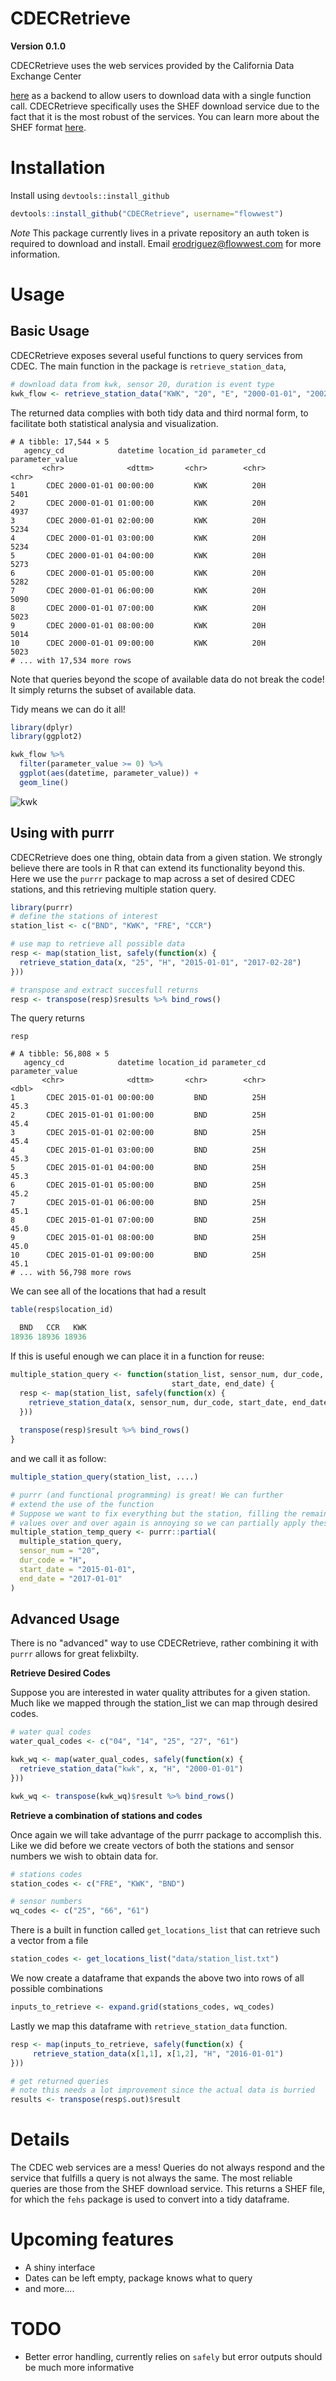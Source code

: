 # CDECRetrieve

**Version 0.1.0**

CDECRetrieve uses the web services provided by the California Data Exchange Center

[here](http://cdec.water.ca.gov/) as a backend to allow users to download 
data with a single function call. CDECRetrieve specifically uses the SHEF download
service due to the fact that it is the most robust of the services. You can learn 
more about the SHEF format [here](http://www.nws.noaa.gov/om/water/resources/SHEF_CodeManual_5July2012.pdf).

# Installation 

Install using `devtools::install_github` 

```r 
devtools::install_github("CDECRetrieve", username="flowwest")
```

*Note* This package currently lives in a private repository an auth token is required
to download and install. Email erodriguez@flowwest.com for more information. 

# Usage 

## Basic Usage 

CDECRetrieve exposes several useful functions to query services from CDEC. 
The main function in the package is `retrieve_station_data`, 

```r 
# download data from kwk, sensor 20, duration is event type
kwk_flow <- retrieve_station_data("KWK", "20", "E", "2000-01-01", "2002-01-01")
```

The returned data complies with both tidy data and third normal form, to 
facilitate both statistical analysia and visualization.

```
# A tibble: 17,544 × 5
   agency_cd            datetime location_id parameter_cd parameter_value
       <chr>              <dttm>       <chr>        <chr>           <chr>
1       CDEC 2000-01-01 00:00:00         KWK          20H            5401
2       CDEC 2000-01-01 01:00:00         KWK          20H            4937
3       CDEC 2000-01-01 02:00:00         KWK          20H            5234
4       CDEC 2000-01-01 03:00:00         KWK          20H            5234
5       CDEC 2000-01-01 04:00:00         KWK          20H            5273
6       CDEC 2000-01-01 05:00:00         KWK          20H            5282
7       CDEC 2000-01-01 06:00:00         KWK          20H            5090
8       CDEC 2000-01-01 07:00:00         KWK          20H            5023
9       CDEC 2000-01-01 08:00:00         KWK          20H            5014
10      CDEC 2000-01-01 09:00:00         KWK          20H            5023
# ... with 17,534 more rows
```

Note that queries beyond the scope of available data do not break the code! It 
simply returns the subset of available data. 

Tidy means we can do it all! 

```r 
library(dplyr)
library(ggplot2)

kwk_flow %>% 
  filter(parameter_value >= 0) %>% 
  ggplot(aes(datetime, parameter_value)) + 
  geom_line()
```

![kwk](images/kwk_flow_ts.png)

## Using with purrr

CDECRetrieve does one thing, obtain data from a given station. We strongly believe 
there are tools in R that can extend its functionality beyond this.
Here we use the `purrr` package to map across a set of desired CDEC stations, and 
this retrieving multiple station query.

```r
library(purrr)
# define the stations of interest
station_list <- c("BND", "KWK", "FRE", "CCR")

# use map to retrieve all possible data
resp <- map(station_list, safely(function(x) {
  retrieve_station_data(x, "25", "H", "2015-01-01", "2017-02-28")
}))

# transpose and extract succesfull returns 
resp <- transpose(resp)$results %>% bind_rows()
```

The query returns 

```
resp

# A tibble: 56,808 × 5
   agency_cd            datetime location_id parameter_cd parameter_value
       <chr>              <dttm>       <chr>        <chr>           <dbl>
1       CDEC 2015-01-01 00:00:00         BND          25H            45.3
2       CDEC 2015-01-01 01:00:00         BND          25H            45.4
3       CDEC 2015-01-01 02:00:00         BND          25H            45.4
4       CDEC 2015-01-01 03:00:00         BND          25H            45.3
5       CDEC 2015-01-01 04:00:00         BND          25H            45.3
6       CDEC 2015-01-01 05:00:00         BND          25H            45.2
7       CDEC 2015-01-01 06:00:00         BND          25H            45.1
8       CDEC 2015-01-01 07:00:00         BND          25H            45.0
9       CDEC 2015-01-01 08:00:00         BND          25H            45.0
10      CDEC 2015-01-01 09:00:00         BND          25H            45.1
# ... with 56,798 more rows
```

We can see all of the locations that had a result 

```r
table(resp$location_id)

  BND   CCR   KWK 
18936 18936 18936 
```

If this is useful enough we can place it in a function for reuse: 

```r 
multiple_station_query <- function(station_list, sensor_num, dur_code, 
                                    start_date, end_date) {
  resp <- map(station_list, safely(function(x) {
    retrieve_station_data(x, sensor_num, dur_code, start_date, end_date)
  }))
  
  transpose(resp)$result %>% bind_rows()
}
```

and we call it as follow: 

```r
multiple_station_query(station_list, ....)

# purrr (and functional programming) is great! We can further 
# extend the use of the function 
# Suppose we want to fix everything but the station, filling the remaining 
# values over and over again is annoying so we can partially apply these values 
multiple_station_temp_query <- purrr::partial(
  multiple_station_query, 
  sensor_num = "20", 
  dur_code = "H",
  start_date = "2015-01-01", 
  end_date = "2017-01-01"
)
```

## Advanced Usage 

There is no "advanced" way to use CDECRetrieve, rather combining it with `purrr`
allows for great felixbilty. 

**Retrieve Desired Codes** 

Suppose you are interested in water quality attributes for a given station. Much like
we mapped through the station_list we can map through desired codes. 

```r
# water qual codes 
water_qual_codes <- c("04", "14", "25", "27", "61")

kwk_wq <- map(water_qual_codes, safely(function(x) {
  retrieve_station_data("kwk", x, "H", "2000-01-01")
}))

kwk_wq <- transpose(kwk_wq)$result %>% bind_rows()
```

**Retrieve a combination of stations and codes**

Once again we will take advantage of the purrr package to accomplish this.
Like we did before we create vectors of both the stations and sensor numbers
we wish to obtain data for.

```r
# stations codes
station_codes <- c("FRE", "KWK", "BND")

# sensor numbers
wq_codes <- c("25", "66", "61")
```

There is a built in function called `get_locations_list` that can retrieve
such a vector from a file

```r
station_codes <- get_locations_list("data/station_list.txt")
```

We now create a dataframe that expands the above two into rows of all
possible combinations

```r
inputs_to_retrieve <- expand.grid(stations_codes, wq_codes)
```

Lastly we map this dataframe with `retrieve_station_data` function.

```r
resp <- map(inputs_to_retrieve, safely(function(x) {
     retrieve_station_data(x[1,1], x[1,2], "H", "2016-01-01")
}))

# get returned queries
# note this needs a lot improvement since the actual data is burried
results <- transpose(resp$.out)$result
```


# Details 

The CDEC web services are a mess! Queries do not always respond and the service 
that fulfills a query is not always the same. The most reliable queries are those
from the SHEF download service. This returns a SHEF file, for which the `fehs` 
package is used to convert into a tidy dataframe. 

# Upcoming features

* A shiny interface 
* Dates can be left empty, package knows what to query 
* and more....

# TODO 

* Better error handling, currently relies on `safely` but error outputs should be 
much more informative 









